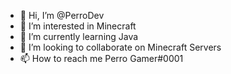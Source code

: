 - 👋 Hi, I’m @PerroDev
- 👀 I’m interested in Minecraft
- 🌱 I’m currently learning Java
- 💞️ I’m looking to collaborate on Minecraft Servers
- 📫 How to reach me Perro Gamer#0001

<!---
PerroDev/PerroDev is a ✨ special ✨ repository because its `README.md` (this file) appears on your GitHub profile.
You can click the Preview link to take a look at your changes.
--->
